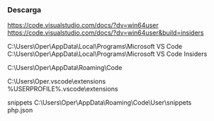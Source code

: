 ### Descarga
https://code.visualstudio.com/docs/?dv=win64user   
https://code.visualstudio.com/docs/?dv=win64user&build=insiders

C:\Users\Oper\AppData\Local\Programs\Microsoft VS Code
C:\Users\Oper\AppData\Local\Programs\Microsoft VS Code Insiders




C:\Users\Oper\AppData\Roaming\Code  

C:\Users\Oper\.vscode\extensions  
%USERPROFILE%\.vscode\extensions

snippets
C:\Users\Oper\AppData\Roaming\Code\User\snippets  
php.json
